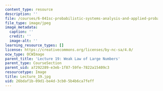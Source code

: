 ```yaml
---
content_type: resource
description: ''
file: /courses/6-041sc-probabilistic-systems-analysis-and-applied-probability-fall-2013/26bdaf1b09d1be4d3cb05b4b6ca7feff_Lecture_19.jpg
file_type: image/jpeg
image_metadata:
  caption: ''
  credit: ''
  image-alt: ''
learning_resource_types: []
license: https://creativecommons.org/licenses/by-nc-sa/4.0/
ocw_type: OCWImage
parent_title: 'Lecture 19: Weak Law of Large Numbers'
parent_type: CourseSection
parent_uid: a7292289-e3eb-1f87-59fe-7822a15409c3
resourcetype: Image
title: Lecture_19.jpg
uid: 26bdaf1b-09d1-be4d-3cb0-5b4b6ca7feff
---
```

